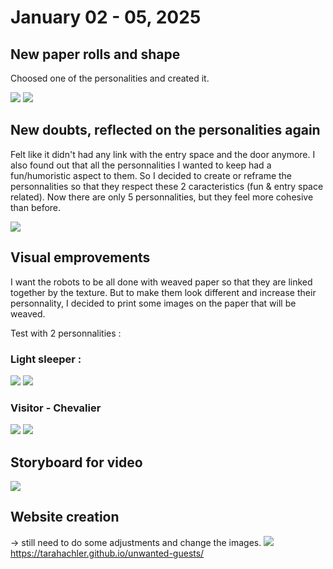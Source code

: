 # January 02 - 05, 2025

## New paper rolls and shape
Choosed one of the personalities and created it. 

![](images/IMG_9882.jpeg)
![](images/IMG_9912.jpeg)

## New doubts, reflected on the personalities again
Felt like it didn't had any link with the entry space and the door anymore.
I also found out that all the personnalities I wanted to keep had a fun/humoristic aspect to them. So I decided to create or reframe the personnalities so that they respect these 2 caracteristics (fun & entry space related).
Now there are only 5 personnalities, but they feel more cohesive than before. 

![](images/table-personnalities.png)

## Visual emprovements
I want the robots to be all done with weaved paper so that they are linked together by the texture.
But to make them look different and increase their personnality, I decided to print some images on the paper that will be weaved. 

Test with 2 personnalities : 

### Light sleeper : 
![](images/image-personnality-sleep.png)
![](images/IMG_9935.jpeg)

### Visitor - Chevalier
![](images/image-personnality-visitor.png)
![](images/IMG_9936.jpeg)


## Storyboard for video
![](images/storyboard-video.png)


## Website creation
-> still need to do some adjustments and change the images.
![](images/website.png)
https://tarahachler.github.io/unwanted-guests/ 